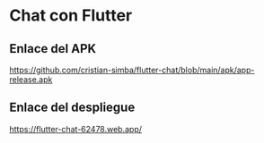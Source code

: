 # Chat con Flutter

## Enlace del APK
https://github.com/cristian-simba/flutter-chat/blob/main/apk/app-release.apk

## Enlace del despliegue
https://flutter-chat-62478.web.app/

